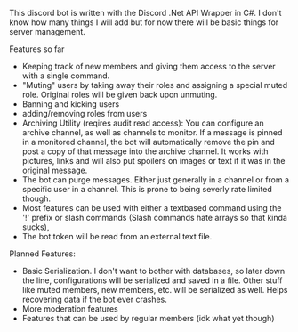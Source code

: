 This discord bot is written with the Discord .Net API Wrapper in C#. I don't know how many things I will add but for now there will be basic things for server management.

Features so far
- Keeping track of new members and giving them access to the server with a single command.
- "Muting" users by taking away their roles and assigning a special muted role. Original roles will be given back upon unmuting.
- Banning and kicking users
- adding/removing roles from users
- Archiving Utility (reqires audit read access): You can configure an archive channel, as well as channels to monitor. If a message is pinned in a monitored channel, the bot will automatically remove the pin and post a copy of that message into the archive channel. It works with pictures, links and will also put spoilers on images or text if it was in the original message.
- The bot can purge messages. Either just generally in a channel or from a specific user in a channel. This is prone to being severly rate limited though.
- Most features can be used with either a textbased command using the '!' prefix or slash commands (Slash commands hate arrays so that kinda sucks),
- The bot token will be read from an external text file.


Planned Features:
- Basic Serialization. I don't want to bother with databases, so later down the line, configurations will be serialized and saved in a file. Other stuff like muted members, new members, etc. will be serialized as well. Helps recovering data if the bot ever crashes.
- More moderation features
- Features that can be used by regular members (idk what yet though)

